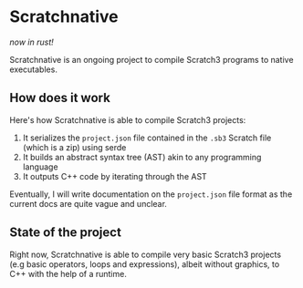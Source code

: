 # Scratchnative

_now in rust!_

Scratchnative is an ongoing project to compile Scratch3 programs to native executables.

## How does it work

Here's how Scratchnative is able to compile Scratch3 projects:

1. It serializes the `project.json` file contained in the `.sb3` Scratch file (which is a zip) using serde
2. It builds an abstract syntax tree (AST) akin to any programming language
3. It outputs C++ code by iterating through the AST

Eventually, I will write documentation on the `project.json` file format as the current docs are quite vague and unclear.

## State of the project

Right now, Scratchnative is able to compile very basic Scratch3 projects (e.g basic operators, loops and expressions), albeit without graphics, to C++ with the help of a runtime.
